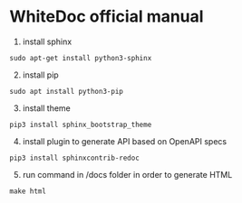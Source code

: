# WhiteDoc official manual 

1. install sphinx
   
`sudo apt-get install python3-sphinx`

2. install pip

`sudo apt install python3-pip`

3. install theme

`pip3 install sphinx_bootstrap_theme`

4. install plugin to generate API based on OpenAPI specs

`pip3 install sphinxcontrib-redoc`

5. run command in /docs folder in order to generate HTML

`make html`
